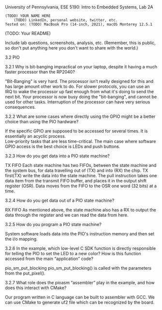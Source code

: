 University of Pennsylvania, ESE 5190: Intro to Embedded Systems, Lab 2A

    (TODO) YOUR NAME HERE
        (TODO) LinkedIn, personal website, twitter, etc.
    Tested on: (TODO) MacBook Pro (14-inch, 2021), macOS Monterey 12.5.1

(TODO: Your README)

Include lab questions, screenshots, analysis, etc. (Remember, this is public, so don't put anything here you don't want to share with the world.)

3.2 PIO

3.2.1 Why is bit-banging impractical on your laptop, despite it having a much faster processor than the RP2040?
  
  "Bit-Banging" is very hard. The processor isn’t really designed for this and has large amount other work to do. 
  For slower protocols, you can use an IRQ to wake the processor up fast enough from what it's doing to send the next bit. Your processor is now busy doing the "bit-banging", and cannot be used for other tasks. Interruption of the processor can have very serious consequences.

3.2.2 What are some cases where directly using the GPIO might be a better choice than using the PIO hardware?
  
  If the specific GPIO are supposed to be accessed for several times. It is essentially an acyclic process.  
  Low-priority tasks that are less time-critical.
  The main case where software GPIO access is the best choice is LEDs and push buttons.
  
3.2.3 How do you get data into a PIO state machine?
  
  TX FIFO
  Each state machine has two FIFOs, between the state machine and the system bus, for data travelling out of (TX) and into (RX) the chip.
  TX first(TX) write the data into the state machine.
  The pull instruction takes one data item from the transmit FIFO buffer, and places it in the output shift register (OSR).
  Data moves from the FIFO to the OSR one word (32 bits) at a time. 

3.2.4 How do you get data out of a PIO state machine?
  
  RX FIFO
  As mentioned above, the state machine also has a RX to output the data through the register and we can read the data from here.

3.2.5 How do you program a PIO state machine?
  
  System software loads data into the PIO's instruction memory and then set the i/o mapping.

3.2.6 In the example, which low-level C SDK function is directly responsible for telling the PIO to set the LED to a new color? 
How is this function accessed from the main “application” code?

  pio_sm_put_blocking
  pio_sm_put_blocking() is called with the parameters from the  put_pixel().

3.2.7 What role does the pioasm “assembler” play in the example, and how does this interact with CMake?

  Our program written in C language can be built to assembler with GCC.
  We can use CMake to generate uf2 file which can be recognized by the board.






